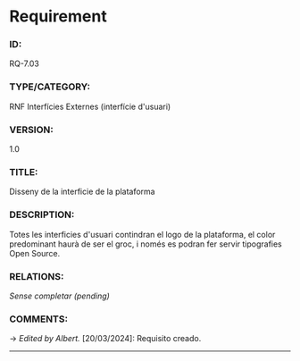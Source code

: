 # Requirement

### ID:
RQ-7.03
### TYPE/CATEGORY:
RNF Interfícies Externes (interfície d'usuari)
### VERSION:
1.0
### TITLE:
Disseny de la interficie de la plataforma
### DESCRIPTION:
Totes les interficies d'usuari contindran el logo de la plataforma, el color predominant haurà de ser el groc, i només es podran fer servir tipografies Open Source.

### RELATIONS:
*Sense completar (pending)*
### COMMENTS:
&rarr; *Edited by Albert.* [20/03/2024]: Requisito creado.

---
